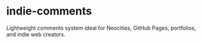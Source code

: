 # indie-comments
Lightweight comments system ideal for Neocities, GitHub Pages, portfolios, and indie web creators.
